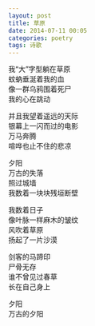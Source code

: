 ```yaml
---
layout: post
title: 草原
date: 2014-07-11 00:05
categories: poetry
tags: 诗歌
---
```


我“大”字型躺在草原  
蚊蚋垂涎着我的血  
像一群乌鸦围着死尸  
我的心在跳动  

并且我望着遥远的天际  
银幕上一闪而过的电影  
万马奔腾  
喧哗也止不住的悲凉  

夕阳  
万古的失落  
照过城墙  
我数着一块块残垣断壁  

我数着日子  
像叶脉一样麻木的皱纹  
风吹着草原  
扬起了一片沙漠  

剑客的马蹄印  
尸骨无存  
谁不曾见过春草  
长在自己身上  

夕阳  
万古的夕阳  